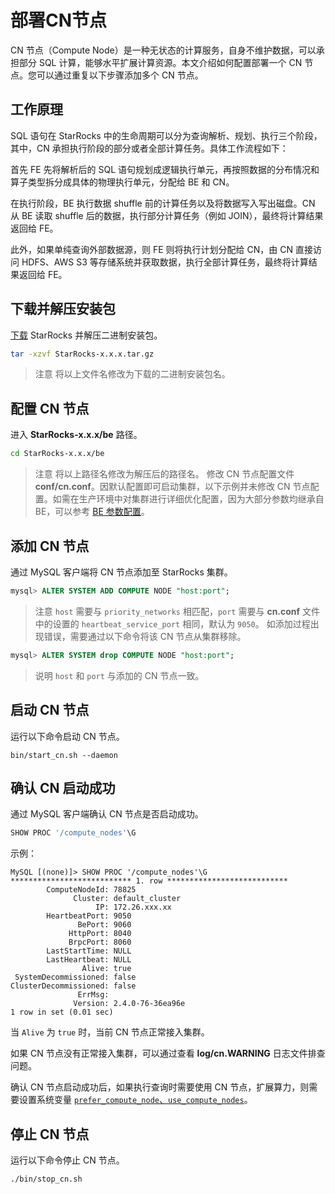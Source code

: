 # 部署CN节点

CN 节点（Compute Node）是一种无状态的计算服务，自身不维护数据，可以承担部分 SQL 计算，能够水平扩展计算资源。本文介绍如何配置部署一个 CN 节点。您可以通过重复以下步骤添加多个 CN 节点。  

## 工作原理

SQL 语句在 StarRocks 中的生命周期可以分为查询解析、规划、执行三个阶段，其中，CN 承担执行阶段的部分或者全部计算任务。具体工作流程如下：

首先 FE 先将解析后的 SQL 语句规划成逻辑执行单元，再按照数据的分布情况和算子类型拆分成具体的物理执行单元，分配给 BE 和 CN。

在执行阶段，BE 执行数据 shuffle 前的计算任务以及将数据写入写出磁盘。CN 从 BE 读取 shuffle 后的数据，执行部分计算任务（例如 JOIN），最终将计算结果返回给 FE。

此外，如果单纯查询外部数据源，则 FE 则将执行计划分配给 CN，由 CN 直接访问 HDFS、AWS S3 等存储系统并获取数据，执行全部计算任务，最终将计算结果返回给 FE。

## 下载并解压安装包

[下载](https://www.starrocks.com/zh-CN/download) StarRocks 并解压二进制安装包。

```bash
tar -xzvf StarRocks-x.x.x.tar.gz
```

> 注意
> 将以上文件名修改为下载的二进制安装包名。

## 配置 CN 节点

进入 **StarRocks-x.x.x/be** 路径。

```bash
cd StarRocks-x.x.x/be
```

> 注意
> 将以上路径名修改为解压后的路径名。
修改 CN 节点配置文件 **conf/cn.conf**。因默认配置即可启动集群，以下示例并未修改 CN 节点配置。如需在生产环境中对集群进行详细优化配置，因为大部分参数均继承自BE，可以参考 [BE 参数配置](../administration/Configuration.md#BE-参数配置)。

## 添加 CN 节点

通过 MySQL 客户端将 CN 节点添加至 StarRocks 集群。

```sql
mysql> ALTER SYSTEM ADD COMPUTE NODE "host:port";
```

> 注意
> `host` 需要与 `priority_networks` 相匹配，`port` 需要与 **cn.conf** 文件中的设置的 `heartbeat_service_port` 相同，默认为 `9050`。
如添加过程出现错误，需要通过以下命令将该 CN 节点从集群移除。

```sql
mysql> ALTER SYSTEM drop COMPUTE NODE "host:port";
```

> 说明
> `host` 和 `port` 与添加的 CN 节点一致。

## 启动 CN 节点

运行以下命令启动 CN 节点。

```shell
bin/start_cn.sh --daemon
```

## 确认 CN 启动成功

通过 MySQL 客户端确认 CN 节点是否启动成功。

```sql
SHOW PROC '/compute_nodes'\G
```

示例：

```Plain Text
MySQL [(none)]> SHOW PROC '/compute_nodes'\G
*************************** 1. row ***************************
        ComputeNodeId: 78825
              Cluster: default_cluster
                   IP: 172.26.xxx.xx
        HeartbeatPort: 9050
               BePort: 9060
             HttpPort: 8040
             BrpcPort: 8060
        LastStartTime: NULL
        LastHeartbeat: NULL
                Alive: true
 SystemDecommissioned: false
ClusterDecommissioned: false
               ErrMsg: 
              Version: 2.4.0-76-36ea96e
1 row in set (0.01 sec)
```

当 `Alive` 为 `true` 时，当前 CN 节点正常接入集群。

如果 CN 节点没有正常接入集群，可以通过查看 **log/cn.WARNING** 日志文件排查问题。

确认 CN 节点启动成功后，如果执行查询时需要使用 CN 节点，扩展算力，则需要设置系统变量 [`prefer_compute_node`、`use_compute_nodes`](../reference/System_variable.md
)。

## 停止 CN 节点

运行以下命令停止 CN 节点。

```bash
./bin/stop_cn.sh
```
